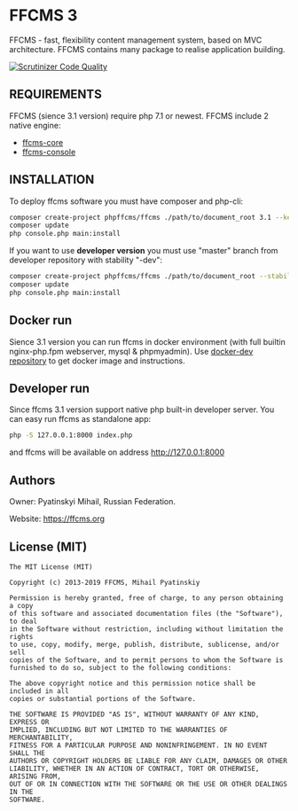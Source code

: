 # FFCMS 3
FFCMS - fast, flexibility content management system, based on MVC architecture. FFCMS contains many package to realise application building. 

[![Scrutinizer Code Quality](https://scrutinizer-ci.com/g/phpffcms/ffcms/badges/quality-score.png?b=master)](https://scrutinizer-ci.com/g/phpffcms/ffcms/?branch=master)

REQUIREMENTS
------------
FFCMS (sience 3.1 version) require php 7.1 or newest. FFCMS include 2 native engine:
  * [ffcms-core](https://github.com/phpffcms/ffcms-core)
  * [ffcms-console](https://github.com/phpffcms/ffcms-console)

INSTALLATION
------------
To deploy ffcms software you must have composer and php-cli:
```bash
composer create-project phpffcms/ffcms ./path/to/document_root 3.1 --keep-vcs --prefer-dist
composer update
php console.php main:install
```

If you want to use **developer version** you must use "master" branch from developer repository with stability "-dev":
```bash
composer create-project phpffcms/ffcms ./path/to/document_root --stability="dev" --keep-vcs --prefer-dist
composer update
php console.php main:install
```

Docker run
------------
Sience 3.1 version you can run ffcms in docker environment (with full builtin nginx-php.fpm webserver, mysql & phpmyadmin). Use [docker-dev repository](https://github.com/phpffcms/docker-dev) to get docker image and instructions.


Developer run
------------
Since ffcms 3.1 version support native php built-in developer server. You can easy run ffcms as standalone app:
```bash
php -S 127.0.0.1:8000 index.php
```
and ffcms will be available on address http://127.0.0.1:8000


Authors
------------
Owner: Pyatinskyi Mihail, Russian Federation.

Website: https://ffcms.org

License (MIT)
------------
```
The MIT License (MIT)

Copyright (c) 2013-2019 FFCMS, Mihail Pyatinskiy

Permission is hereby granted, free of charge, to any person obtaining a copy
of this software and associated documentation files (the "Software"), to deal
in the Software without restriction, including without limitation the rights
to use, copy, modify, merge, publish, distribute, sublicense, and/or sell
copies of the Software, and to permit persons to whom the Software is
furnished to do so, subject to the following conditions:

The above copyright notice and this permission notice shall be included in all
copies or substantial portions of the Software.

THE SOFTWARE IS PROVIDED "AS IS", WITHOUT WARRANTY OF ANY KIND, EXPRESS OR
IMPLIED, INCLUDING BUT NOT LIMITED TO THE WARRANTIES OF MERCHANTABILITY,
FITNESS FOR A PARTICULAR PURPOSE AND NONINFRINGEMENT. IN NO EVENT SHALL THE
AUTHORS OR COPYRIGHT HOLDERS BE LIABLE FOR ANY CLAIM, DAMAGES OR OTHER
LIABILITY, WHETHER IN AN ACTION OF CONTRACT, TORT OR OTHERWISE, ARISING FROM,
OUT OF OR IN CONNECTION WITH THE SOFTWARE OR THE USE OR OTHER DEALINGS IN THE
SOFTWARE.
```
